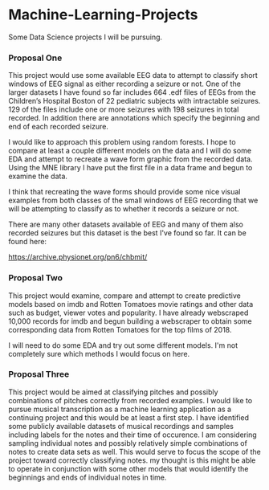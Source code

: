 # Machine-Learning-Projects
Some Data Science projects I will be pursuing.

### Proposal One

This project would use some available EEG data to attempt to classify short windows of EEG signal as either recording a seizure or not. One of the larger datasets I have found so far includes 664 .edf files of EEGs from the Children’s Hospital Boston of 22 pediatric subjects with intractable seizures. 129 of the files include one or more seizures with 198 seizures in total recorded. In addition there are annotations which specify the beginning and end of each recorded seizure.
 
I would like to approach this problem using random forests. I hope to compare at least a couple different models on the data and I will do some EDA and attempt to recreate a wave form graphic from the recorded data. Using the MNE library I have put the first file in a data frame and begun to examine the data.

I think that recreating the wave forms should provide some nice visual examples from both classes of the small windows of EEG recording that we will be attempting to classify as to whether it records a seizure or not. 

There are many other datasets available of EEG and many of them also recorded seizures but this dataset is the best I've found so far. It can be found here:

https://archive.physionet.org/pn6/chbmit/


### Proposal Two 

This project would examine, compare and attempt to create predictive models based on imdb and Rotten Tomatoes movie ratings and other data such as budget, viewer votes and popularity. I have already webscraped 10,000 records for imdb and begun building a webscraper to obtain some corresponding data from Rotten Tomatoes for the top films of 2018.

I will need to do some EDA and try out some different models. I'm not completely sure which methods I would focus on here.


### Proposal Three

This project would be aimed at classifying pitches and possibly combinations of pitches correctly from recorded examples. I would like to pursue musical transcription as a machine learning application as a continuing project and this would be at least a first step. I have identified some publicly available datasets of musical recordings and samples including labels for the notes and their time of occurence. I am considering sampling individual notes and possibly relatively simple combinations of notes to create data sets as well. This would serve to focus the scope of the project toward correctly classifying notes. my thought is this might be able to operate in conjunction with some other models that would identify the beginnings and ends of individual notes in time.
